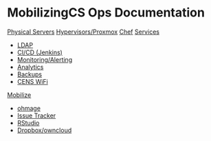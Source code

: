# MobilizingCS Ops Documentation

[Physical Servers](physical.md)
[Hypervisors/Proxmox](hypervisors.md)
[Chef](chef.md)
[Services]()

  * [LDAP](ldap.md)
  * [CI/CD (Jenkins)](ci.md)
  * [Monitoring/Alerting](sensu.md)
  * [Analytics](analytics.md)
  * [Backups](backups.md)
  * [CENS WiFi](wifi.md)

[Mobilize]()

  * [ohmage](mz-ohmage.md)
  * [Issue Tracker](mz-issue-tracker.md)
  * [RStudio](mz-rstudio.md)
  * [Dropbox/owncloud](mz-owncloud.md)